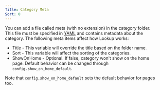 ```yaml
---
Title: Category Meta
Sort: 0
---
```


 You can add a file called meta (with no extension) in the category folder. This file must be specified in [YAML](http://www.yaml.org/spec/1.2/spec.html) and contains metadata about the category. The following meta items affect how Lookup works:

 * Title - This variable will override the title based on the folder name.
 * Sort - This variable will affect the sorting of the categories.
 * ShowOnHome - Optional. If false, category won't show on the home page. Default behavior can be changed through `config.show_on_home_default`.

 Note that `config.show_on_home_default` sets the default behavior for pages too.
